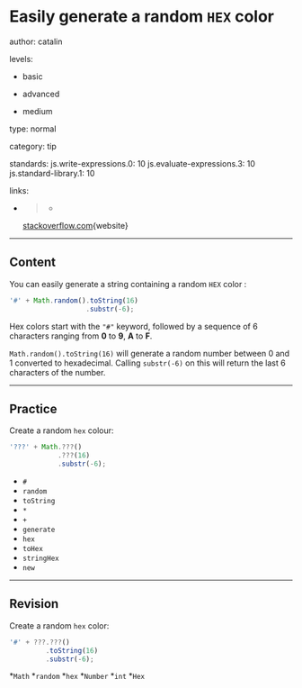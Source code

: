 # Easily generate a random `HEX` color
author: catalin

levels:

  - basic

  - advanced

  - medium

type: normal

category: tip

standards:
  js.write-expressions.0: 10
  js.evaluate-expressions.3: 10
  js.standard-library.1: 10

links:

  - >-
    [stackoverflow.com](http://stackoverflow.com/questions/1484506/random-color-generator-in-javascript){website}

---
## Content

You can easily generate a string containing a random `HEX` color :
```javascript
'#' + Math.random().toString(16)
                   .substr(-6);
```
Hex colors start with the `"#"` keyword, followed by a sequence of 6 characters ranging from **0** to **9**, **A** to **F**.

`Math.random().toString(16)` will generate a random number between 0 and 1 converted to hexadecimal. Calling `substr(-6)` on this will return the last 6 characters of the number.

---
## Practice

Create a random `hex` colour:

```javascript
'???' + Math.???()
            .???(16)
            .substr(-6);
```

* `#`
* `random`
* `toString`
* `*`
* `+`
* `generate`
* `hex`
* `toHex`
* `stringHex`
* `new`

---
## Revision

Create a random `hex` color:
```javascript
'#' + ???.???()
         .toString(16)
         .substr(-6);
```

*`Math`
*`random`
*`hex`
*`Number`
*`int`
*`Hex`
